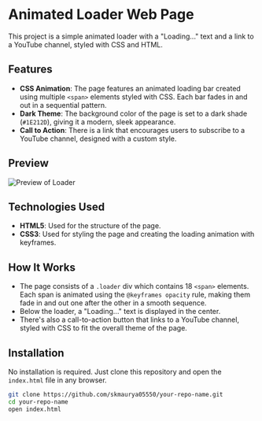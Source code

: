 # Animated Loader Web Page

This project is a simple animated loader with a "Loading..." text and a link to a YouTube channel, styled with CSS and HTML.

## Features

- **CSS Animation**: The page features an animated loading bar created using multiple `<span>` elements styled with CSS. Each bar fades in and out in a sequential pattern.
- **Dark Theme**: The background color of the page is set to a dark shade (`#1E212D`), giving it a modern, sleek appearance.
- **Call to Action**: There is a link that encourages users to subscribe to a YouTube channel, designed with a custom style.
  
## Preview

![Preview of Loader](loader-preview.png)

## Technologies Used

- **HTML5**: Used for the structure of the page.
- **CSS3**: Used for styling the page and creating the loading animation with keyframes.

## How It Works

- The page consists of a `.loader` div which contains 18 `<span>` elements. Each span is animated using the `@keyframes opacity` rule, making them fade in and out one after the other in a smooth sequence.
- Below the loader, a "Loading..." text is displayed in the center.
- There's also a call-to-action button that links to a YouTube channel, styled with CSS to fit the overall theme of the page.

## Installation

No installation is required. Just clone this repository and open the `index.html` file in any browser.

```bash
git clone https://github.com/skmaurya05550/your-repo-name.git
cd your-repo-name
open index.html

